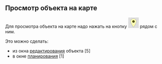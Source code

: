 ## Просмотр объекта на карте

Для просмотра объекта на карте надо нажать на кнопку ![](../images/map-icon-marker.png) рядом с ним.

Это можно сделать: 
- из окна [редактирования](database-object-edit.md) объекта [5]
- в окне [планирования](rep-planning-central-block-objects.md) [1]
